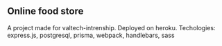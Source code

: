 ## Online food store

A project made for valtech-intrenship. Deployed on heroku.
Techologies: express.js, postgresql, prisma, webpack, handlebars, sass

